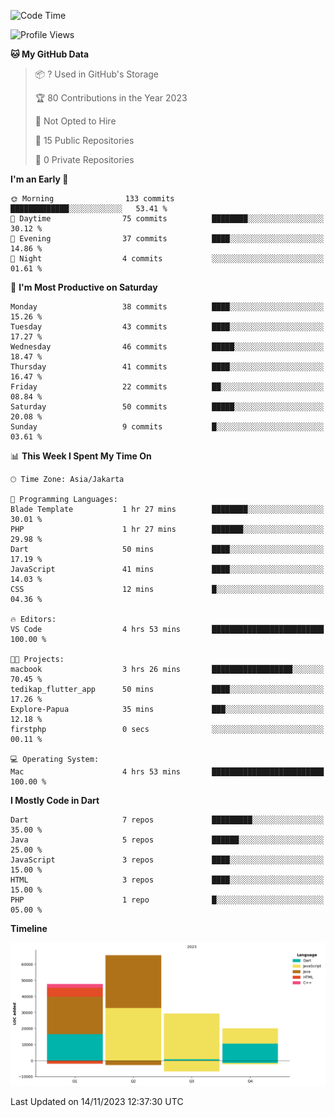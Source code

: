<!--START_SECTION:waka-->
![Code Time](http://img.shields.io/badge/Code%20Time-11%20hrs%2032%20mins-blue)

![Profile Views](http://img.shields.io/badge/Profile%20Views-67-blue)

**🐱 My GitHub Data** 

> 📦 ? Used in GitHub's Storage 
 > 
> 🏆 80 Contributions in the Year 2023
 > 
> 🚫 Not Opted to Hire
 > 
> 📜 15 Public Repositories 
 > 
> 🔑 0 Private Repositories 
 > 
**I'm an Early 🐤** 

```text
🌞 Morning                133 commits         █████████████░░░░░░░░░░░░   53.41 % 
🌆 Daytime                75 commits          ████████░░░░░░░░░░░░░░░░░   30.12 % 
🌃 Evening                37 commits          ████░░░░░░░░░░░░░░░░░░░░░   14.86 % 
🌙 Night                  4 commits           ░░░░░░░░░░░░░░░░░░░░░░░░░   01.61 % 
```
📅 **I'm Most Productive on Saturday** 

```text
Monday                   38 commits          ████░░░░░░░░░░░░░░░░░░░░░   15.26 % 
Tuesday                  43 commits          ████░░░░░░░░░░░░░░░░░░░░░   17.27 % 
Wednesday                46 commits          █████░░░░░░░░░░░░░░░░░░░░   18.47 % 
Thursday                 41 commits          ████░░░░░░░░░░░░░░░░░░░░░   16.47 % 
Friday                   22 commits          ██░░░░░░░░░░░░░░░░░░░░░░░   08.84 % 
Saturday                 50 commits          █████░░░░░░░░░░░░░░░░░░░░   20.08 % 
Sunday                   9 commits           █░░░░░░░░░░░░░░░░░░░░░░░░   03.61 % 
```


📊 **This Week I Spent My Time On** 

```text
🕑︎ Time Zone: Asia/Jakarta

💬 Programming Languages: 
Blade Template           1 hr 27 mins        ████████░░░░░░░░░░░░░░░░░   30.01 % 
PHP                      1 hr 27 mins        ███████░░░░░░░░░░░░░░░░░░   29.98 % 
Dart                     50 mins             ████░░░░░░░░░░░░░░░░░░░░░   17.19 % 
JavaScript               41 mins             ████░░░░░░░░░░░░░░░░░░░░░   14.03 % 
CSS                      12 mins             █░░░░░░░░░░░░░░░░░░░░░░░░   04.36 % 

🔥 Editors: 
VS Code                  4 hrs 53 mins       █████████████████████████   100.00 % 

🐱‍💻 Projects: 
macbook                  3 hrs 26 mins       ██████████████████░░░░░░░   70.45 % 
tedikap_flutter_app      50 mins             ████░░░░░░░░░░░░░░░░░░░░░   17.26 % 
Explore-Papua            35 mins             ███░░░░░░░░░░░░░░░░░░░░░░   12.18 % 
firstphp                 0 secs              ░░░░░░░░░░░░░░░░░░░░░░░░░   00.11 % 

💻 Operating System: 
Mac                      4 hrs 53 mins       █████████████████████████   100.00 % 
```

**I Mostly Code in Dart** 

```text
Dart                     7 repos             █████████░░░░░░░░░░░░░░░░   35.00 % 
Java                     5 repos             ██████░░░░░░░░░░░░░░░░░░░   25.00 % 
JavaScript               3 repos             ████░░░░░░░░░░░░░░░░░░░░░   15.00 % 
HTML                     3 repos             ████░░░░░░░░░░░░░░░░░░░░░   15.00 % 
PHP                      1 repo              █░░░░░░░░░░░░░░░░░░░░░░░░   05.00 % 
```



**Timeline**

![Lines of Code chart](https://raw.githubusercontent.com/YasaKafi/YasaKafi/main/assets/bar_graph.png)


 Last Updated on 14/11/2023 12:37:30 UTC
<!--END_SECTION:waka-->
